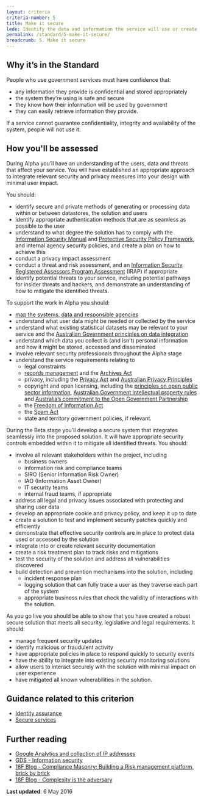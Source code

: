 ```yaml
---
layout: criteria
criteria-number: 5
title: Make it secure
lede: Identify the data and information the service will use or create. Put appropriate legal, privacy and security measures in place.
permalink: /standard/5-make-it-secure/
breadcrumb: 5. Make it secure
---
```

## Why it’s in the Standard
People who use government services must have confidence that:

* any information they provide is confidential and stored appropriately
* the system they’re using is safe and secure
* they know how their information will be used by government
* they can easily retrieve information they provide. 

If a service cannot guarantee confidentiality, integrity and availability of the system, people will not use it.

## How you'll be assessed
During Alpha you’ll have an understanding of the users, data and threats that affect your service. You will have established an appropriate approach to integrate relevant security and privacy measures into your design with minimal user impact. 

You should:

* identify secure and private methods of generating or processing data within or between datastores, the solution and users
* identify appropriate authentication methods that are as seamless as possible to the user
* understand to what degree the solution has to comply with the [Information Security Manual](http://www.asd.gov.au/infosec/ism/) and [Protective Security Policy Framework](https://www.protectivesecurity.gov.au/Pages/default.aspx), and internal agency security policies, and create a plan on how to achieve this
* conduct a privacy impact assessment
* conduct a threat and risk assessment, and an [Information Security Registered Assessors Program Assessment](http://www.asd.gov.au/infosec/irap/index.htm) (IRAP) if appropriate 
* identify potential threats to your service, including potential pathways for insider threats and hackers, and demonstrate an understanding of how to mitigate the identified threats.

To support the work in Alpha you should:

* [map the systems, data and responsible agencies](https://ausdto.github.io/service-handbook/discovery/2-starting-discovery/2-4-activities.html)
* understand what user data might be needed or collected by the service
* understand what existing statistical datasets may be relevant to your service and the [Australian Government principles on data integration](http://statistical-data-integration.govspace.gov.au/)
* understand which data you collect is (and isn’t) personal information and how it might be stored, accessed and disseminated
* involve relevant security professionals throughout the Alpha stage
* understand the service requirements relating to
  * legal constraints
  * [records management](http://www.naa.gov.au/records-management/) and the [Archives Act](https://www.legislation.gov.au/Details/C2012C00025)
  * privacy, including the [Privacy Act](https://www.legislation.gov.au/Series/C2004A03712) and [Australian Privacy Principles](https://www.oaic.gov.au/individuals/privacy-fact-sheets/general/privacy-fact-sheet-17-australian-privacy-principles)
  * copyright and open licensing, including the [principles on open public sector information](https://www.oaic.gov.au/information-policy/information-policy-resources/principles-on-open-public-sector-information), [Australian Government intellectual property rules](https://www.communications.gov.au/policy/policy-listing/australian-government-intellectual-property-rules) and [Australia’s commitment to the Open Government Partnership](http://www.opengovpartnership.org/country/australia)
  * the [Freedom of Information Act](https://www.oaic.gov.au/freedom-of-information/foi-act)
  * the [Spam Act](https://www.legislation.gov.au/Series/C2004A01214)
  * state and territory government policies, if relevant.

During the Beta stage you’ll develop a secure system that integrates seamlessly into the proposed solution. It will have appropriate security controls embedded within it to mitigate all identified threats. You should:

* involve all relevant stakeholders within the project, including
  * business owners 
  * information risk and compliance teams
  * SIRO (Senior Information Risk Owner)
  * IAO (Information Asset Owner) 
  * IT security teams
  * internal fraud teams, if appropriate
* address all legal and privacy issues associated with protecting and sharing user data
* develop an appropriate cookie and privacy policy, and keep it up to date
* create a solution to test and implement security patches quickly and efficiently
* demonstrate that effective security controls are in place to protect data used or accessed by the solution
* integrate into or create relevant security documentation
* create a risk treatment plan to track risks and mitigations
* test the security of the solution and address all vulnerabilities discovered
* build detection and prevention mechanisms into the solution, including
  * incident response plan
  * logging solution that can fully trace a user as they traverse each part of the system
  * appropriate business rules that check the validity of interactions with the solution.

As you go live you should be able to show that you have created a robust secure solution that meets all security, legislative and legal requirements. It should:

* manage frequent security updates
* identify malicious or fraudulent activity
* have appropriate policies in place to respond quickly to security events
* have the ability to integrate into existing security monitoring solutions
* allow users to interact securely with the solution with minimal impact on user experience
* have mitigated all known vulnerabilities in the solution.

## Guidance related to this criterion
* [Identity assurance](/standard/design-guides/identity-assurance/)
* [Secure services](/standard/design-guides/secure-services/)

## Further reading  
* [Google Analytics and collection of IP addresses](https://support.google.com/analytics/answer/2763052?hl=en)
* [GDS - Information security](https://www.gov.uk/service-manual/making-software/information-security.html)
* [18F Blog - Compliance Masonry: Building a Risk management platform, brick by brick](https://18f.gsa.gov/2016/04/15/compliance-masonry-buildling-a-risk-management-platform/)
* [18F Blog - Complexity is the adversary](https://18f.gsa.gov/2015/11/04/complexity-is-the-adversary/)

**Last updated**: 6 May 2016
